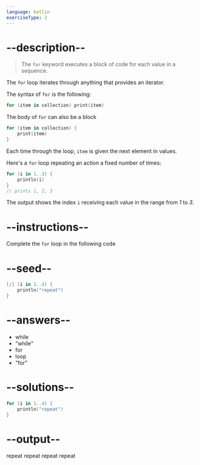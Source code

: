 ```yaml
---
language: kotlin
exerciseType: 2
---
```


# --description--

> The `for` keyword executes a block of code for each value in a sequence.

The `for` loop iterates through anything that provides an iterator.

The syntax of `for` is the following:
```kotlin
for (item in collection) print(item)
```

The body of `for` can also be a block
```kotlin
for (item in collection) {
    print(item)
}
```

Each time through the loop, `item` is given the next element in values.

Here's a `for` loop repeating an action a fixed number of times:

```kotlin
for (i in 1..3) {
    println(i)
}
// prints 1, 2, 3
```

The output shows the index `i` receiving each value in the range from _1_ to _3_.

# --instructions--

Complete the `for` loop in the following code

# --seed--

```kotlin
[/] (i in 1..4) {
    println("repeat")
}
```

# --answers--

- while
- "while"
- for
- loop
- "for"

# --solutions--

```kotlin
for (i in 1..4) {
    println("repeat")
}
```

# --output--

repeat
repeat
repeat
repeat
